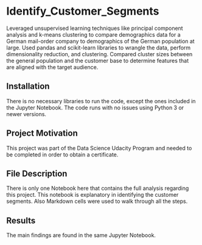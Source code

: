 # Identify_Customer_Segments

Leveraged unsupervised learning techniques like principal component analysis and k-means clustering to compare demographics data for a German mail-order company to demographics of the German population at large. Used pandas and scikit-learn libraries to wrangle the data, perform dimensionality reduction, and clustering. Compared cluster sizes between the general population and the customer base to determine features that are aligned with the target audience.

## Installation

There is no necessary libraries to run the code, except the ones included in the Jupyter Notebook. The code runs with no issues using Python 3 or newer versions.

## Project Motivation

This project was part of the Data Science Udacity Program and needed to be completed in order to obtain a certificate.

## File Description

There is only one Notebook here that contains the full analysis regarding this project. This notebook is explanatory in identifying the customer segments. Also Markdown cells were used to walk through all the steps.

## Results

The main findings are found in the same Jupyter Notebook.
